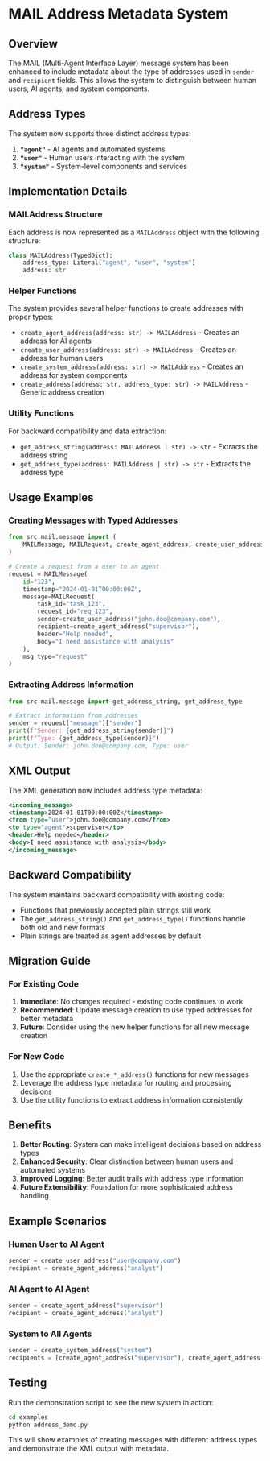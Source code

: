 # MAIL Address Metadata System

## Overview

The MAIL (Multi-Agent Interface Layer) message system has been enhanced to include metadata about the type of addresses used in `sender` and `recipient` fields. This allows the system to distinguish between human users, AI agents, and system components.

## Address Types

The system now supports three distinct address types:

1. **`"agent"`** - AI agents and automated systems
2. **`"user"`** - Human users interacting with the system
3. **`"system"`** - System-level components and services

## Implementation Details

### MAILAddress Structure

Each address is now represented as a `MAILAddress` object with the following structure:

```python
class MAILAddress(TypedDict):
    address_type: Literal["agent", "user", "system"]
    address: str
```

### Helper Functions

The system provides several helper functions to create addresses with proper types:

- `create_agent_address(address: str) -> MAILAddress` - Creates an address for AI agents
- `create_user_address(address: str) -> MAILAddress` - Creates an address for human users  
- `create_system_address(address: str) -> MAILAddress` - Creates an address for system components
- `create_address(address: str, address_type: str) -> MAILAddress` - Generic address creation

### Utility Functions

For backward compatibility and data extraction:

- `get_address_string(address: MAILAddress | str) -> str` - Extracts the address string
- `get_address_type(address: MAILAddress | str) -> str` - Extracts the address type

## Usage Examples

### Creating Messages with Typed Addresses

```python
from src.mail.message import (
    MAILMessage, MAILRequest, create_agent_address, create_user_address
)

# Create a request from a user to an agent
request = MAILMessage(
    id="123",
    timestamp="2024-01-01T00:00:00Z",
    message=MAILRequest(
        task_id="task_123",
        request_id="req_123", 
        sender=create_user_address("john.doe@company.com"),
        recipient=create_agent_address("supervisor"),
        header="Help needed",
        body="I need assistance with analysis"
    ),
    msg_type="request"
)
```

### Extracting Address Information

```python
from src.mail.message import get_address_string, get_address_type

# Extract information from addresses
sender = request["message"]["sender"]
print(f"Sender: {get_address_string(sender)}")
print(f"Type: {get_address_type(sender)}")
# Output: Sender: john.doe@company.com, Type: user
```

## XML Output

The XML generation now includes address type metadata:

```xml
<incoming_message>
<timestamp>2024-01-01T00:00:00Z</timestamp>
<from type="user">john.doe@company.com</from>
<to type="agent">supervisor</to>
<header>Help needed</header>
<body>I need assistance with analysis</body>
</incoming_message>
```

## Backward Compatibility

The system maintains backward compatibility with existing code:

- Functions that previously accepted plain strings still work
- The `get_address_string()` and `get_address_type()` functions handle both old and new formats
- Plain strings are treated as agent addresses by default

## Migration Guide

### For Existing Code

1. **Immediate**: No changes required - existing code continues to work
2. **Recommended**: Update message creation to use typed addresses for better metadata
3. **Future**: Consider using the new helper functions for all new message creation

### For New Code

1. Use the appropriate `create_*_address()` functions for new messages
2. Leverage the address type metadata for routing and processing decisions
3. Use the utility functions to extract address information consistently

## Benefits

1. **Better Routing**: System can make intelligent decisions based on address types
2. **Enhanced Security**: Clear distinction between human users and automated systems
3. **Improved Logging**: Better audit trails with address type information
4. **Future Extensibility**: Foundation for more sophisticated address handling

## Example Scenarios

### Human User to AI Agent
```python
sender = create_user_address("user@company.com")
recipient = create_agent_address("analyst")
```

### AI Agent to AI Agent
```python
sender = create_agent_address("supervisor")
recipient = create_agent_address("analyst")
```

### System to All Agents
```python
sender = create_system_address("system")
recipients = [create_agent_address("supervisor"), create_agent_address("analyst")]
```

## Testing

Run the demonstration script to see the new system in action:

```bash
cd examples
python address_demo.py
```

This will show examples of creating messages with different address types and demonstrate the XML output with metadata.
